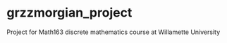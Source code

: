 grzzmorgian_project
===================

Project for Math163 discrete mathematics course at Willamette University
